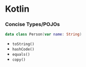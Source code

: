 # Kotlin
### Concise Types/POJOs

```kotlin
data class Person(var name: String)
```

<ul>
    <li class="fragment" data-fragment-index="0"><code data-language="kotlin">toString()</code></li>
    <li class="fragment" data-fragment-index="1"><code data-language="kotlin">hashCode()</code></li>
    <li class="fragment" data-fragment-index="2"><code data-language="kotlin">equals()</code></li>
    <li class="fragment" data-fragment-index="3"><code data-language="kotlin">copy()</code></li>
</ul>